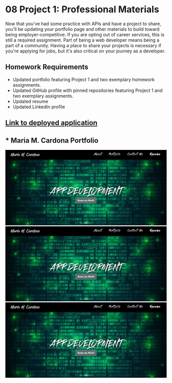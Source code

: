 # 08 Project 1: Professional Materials
Now that you've had some practice with APIs and have a project to share, you'll be updating your portfolio page and other materials to build toward being employer-competitive.
If you are opting out of career services, this is still a required assignment. Part of being a web developer means being a part of a community. Having a place to share your projects is necessary if you're applying for jobs, but it's also critical on your journey as a developer.

## Homework Requirements
* Updated portfolio featuring Project 1 and two exemplary homework assignments.
* Updated GitHub profile with pinned repositories featuring Project 1 and two exemplary assignments.
* Updated resume
* Updated LinkedIn profile

## [Link to deployed application](https://mechas8703.github.io/02-Advanced-CSS-Portfolio/)

## * Maria M. Cardona Portfolio
![Portfolio](./assets1/css/Portfolio1.PNG)
![AboutMe](./assets1/css/Portfolio1.PNG)
![Projects](./assets1/css/Portfolio1.PNG)